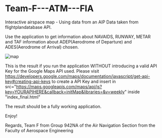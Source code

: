 # Team-F---ATM---FIA
Interactive airspace map - Using data from an AIP
Data taken from flightplandatabase API.

Use the application to get information about NAVAIDS, RUNWAY, METAR and TAF information about ADEP(Aerodrome of Departure) and ADES(Aerodrome of Arrival) chosen.


![map](https://user-images.githubusercontent.com/78504966/119226886-03a7ca00-bb14-11eb-894b-f4b74a5eb92b.PNG)

This is the result if you run the application WITHOUT introducing a valid API Key for the Google Maps API used. Please visit https://developers.google.com/maps/documentation/javascript/get-api-key#creating-api-keys to create a API Key and insert in 
src="https://maps.googleapis.com/maps/api/js?key=YOURAPIHERE&callback=initMap&libraries=&v=weekly" inside "index_final.html"

The result should be a fully working application.

Enjoy!

Regards,
Team F from Group 942NA of the Air Navigation Section
from the Faculty of Aerospace Engineering
